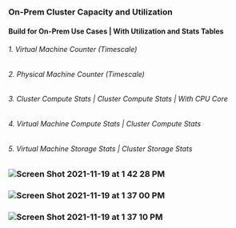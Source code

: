 ### On-Prem Cluster Capacity and Utilization
#### Build for On-Prem Use Cases | With Utilization and Stats Tables
 ###### 1. Virtual Machine Counter  (Timescale)
 ###### 2. Physical Machine Counter (Timescale)
 ###### 3. Cluster Compute Stats | Cluster Compute Stats | With CPU Core #
 ###### 4. Virtual Machine Compute Stats | Cluster Compute Stats 
 ###### 5. Virtual Machine Storage Stats | Cluster Storage Stats 

### ![Screen Shot 2021-11-19 at 1 42 28 PM](https://user-images.githubusercontent.com/84854976/142674876-361c4c55-0d32-4c7d-8e98-c59c2eadae82.png)
### ![Screen Shot 2021-11-19 at 1 37 00 PM](https://user-images.githubusercontent.com/84854976/142674756-1d9beeb7-7a78-498a-9676-32ca4504870b.png)
### ![Screen Shot 2021-11-19 at 1 37 10 PM](https://user-images.githubusercontent.com/84854976/142674774-b19fd088-4d4f-4e51-bc98-d1b1e9e6762a.png)
